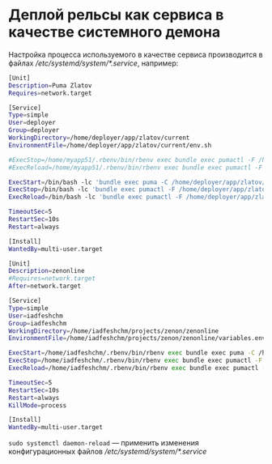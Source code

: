 # Деплой рельсы как сервиса в качестве системного демона

Настройка процесса используемого в качестве сервиса производится в файлах _/etc/systemd/system/*.service_, например:

```bash
[Unit]
Description=Puma Zlatov
Requires=network.target

[Service]
Type=simple
User=deployer
Group=deployer
WorkingDirectory=/home/deployer/app/zlatov/current
EnvironmentFile=/home/deployer/app/zlatov/current/env.sh

#ExecStop=/home/myapp51/.rbenv/bin/rbenv exec bundle exec pumactl -F /home/myapp51/app/current/config/puma.rb stop
#ExecReload=/home/myapp51/.rbenv/bin/rbenv exec bundle exec pumactl -F /home/myapp51/app/current/config/puma.rb phased-restart

ExecStart=/bin/bash -lc 'bundle exec puma -C /home/deployer/app/zlatov/current/config/puma.rb'
ExecStop=/bin/bash -lc 'bundle exec pumactl -F /home/deployer/app/zlatov/current/config/puma.rb stop'
ExecReload=/bin/bash -lc 'bundle exec pumactl -F /home/deployer/app/zlatov/current/config/puma.rb phased-restart'

TimeoutSec=5
RestartSec=10s
Restart=always

[Install]
WantedBy=multi-user.target
```

```bash
[Unit]
Description=zenonline
#Requires=network.target
After=network.target

[Service]
Type=simple
User=iadfeshchm
Group=iadfeshchm
WorkingDirectory=/home/iadfeshchm/projects/zenon/zenonline
EnvironmentFile=/home/iadfeshchm/projects/zenon/zenonline/variables.env

ExecStart=/home/iadfeshchm/.rbenv/bin/rbenv exec bundle exec puma -C /home/iadfeshchm/projects/zenon/zenonline/config/puma.rb
ExecStop=/home/iadfeshchm/.rbenv/bin/rbenv exec bundle exec pumactl -F /home/iadfeshchm/projects/zenon/zenonline/config/puma.rb stop
ExecReload=/home/iadfeshchm/.rbenv/bin/rbenv exec bundle exec pumactl -F /home/iadfeshchm/projects/zenon/zenonline/config/puma.rb phased-restart

TimeoutSec=5
RestartSec=10s
Restart=always
KillMode=process

[Install]
WantedBy=multi-user.target
```


`sudo systemctl daemon-reload` — применить изменения конфигурационных файлов _/etc/systemd/system/*.service_
